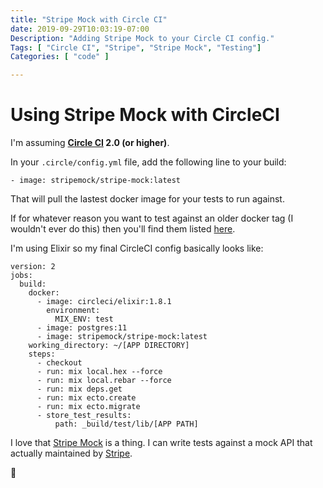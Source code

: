 ```yaml
---
title: "Stripe Mock with Circle CI"
date: 2019-09-29T10:03:19-07:00
Description: "Adding Stripe Mock to your Circle CI config."
Tags: [ "Circle CI", "Stripe", "Stripe Mock", "Testing"]
Categories: [ "code" ]

---
```


# Using Stripe Mock with CircleCI

I'm assuming **[Circle CI](https://circleci.com/) 2.0 (or higher)**.

In your `.circle/config.yml` file, add the following line to your build:

```
- image: stripemock/stripe-mock:latest
```

That will pull the lastest docker image for your tests to run against.

If for whatever reason you want to test against an older docker tag (I wouldn't ever do this) then you'll find them listed [here](https://hub.docker.com/r/stripemock/stripe-mock).

I'm using Elixir so my final CircleCI config basically looks like:

```
version: 2
jobs:
  build:
    docker:
      - image: circleci/elixir:1.8.1
        environment:
          MIX_ENV: test
      - image: postgres:11
      - image: stripemock/stripe-mock:latest
    working_directory: ~/[APP DIRECTORY]
    steps:
      - checkout
      - run: mix local.hex --force
      - run: mix local.rebar --force
      - run: mix deps.get
      - run: mix ecto.create
      - run: mix ecto.migrate
      - store_test_results:
          path: _build/test/lib/[APP PATH]
```

I love that [Stripe Mock](https://github.com/stripe/stripe-mock) is a thing. I can write tests against a mock API that actually maintained by [Stripe](https://stripe.com).

🍻





